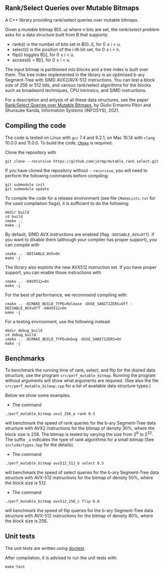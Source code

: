 Rank/Select Queries over Mutable Bitmaps
------

A C++ library providing rank/select queries over mutable bitmaps.

Given a *mutable* bitmap B[0..u) where n bits are set, the *rank/select problem* asks for a data structure built from B that supports:

- rank(i) is the number of bits set in B[0..i], for 0 ≤ i < u.
- select(i) is the position of the i-th bit set, for 0 ≤ i < n.
- flip(i) toggles B[i], for 0 ≤ i < u.
- access(i) = B[i], for 0 ≤ i < u.

The input bitmap is partitioned into blocks and a tree index is built over them. 
The tree index implemented in the library is an optimized b-ary Segment-Tree with
SIMD AVX2/AVX-512 instructions.
You can test a block size of 256 or 512 bits, and various rank/select algorithms for the blocks such as broadword techniques, CPU intrinsics, and SIMD instructions.


For a description and anlysis of all these data structures, see the paper [Rank/Select Queries over Mutable Bitmaps](http://arxiv.org/abs/2009.12809), by Giulio Ermanno Pibiri and Shunsuke Kanda, Information Systems (INFOSYS), 2021.

Compiling the code <a name="compiling"></a>
------------------

The code is tested on Linux with `gcc` 7.4 and 9.2.1; on Mac 10.14 with `clang` 10.0.0 and 11.0.0.
To build the code, [`CMake`](https://cmake.org/) is required.

Clone the repository with

	git clone --recursive https://github.com/jermp/mutable_rank_select.git

If you have cloned the repository without `--recursive`, you will need to perform the following commands before
compiling:

    git submodule init
    git submodule update

To compile the code for a release environment (see file `CMakeLists.txt` for the used compilation flags), it is sufficient to do the following:

    mkdir build
    cd build
    cmake ..
    make -j

By default, SIMD AVX instructions are enabled (flag `-DDISABLE_AVX=Off`). If you want to
disable them (although your compiler has proper support), you can compile with

	cmake .. -DDISABLE_AVX=On
	make -j

The library also exploits the new AVX512 instruction set. If you have proper support,
you can enable those instructions with

	cmake .. -DAVX512=On
	make -j

For the best of performance, we recommend compiling with:

	cmake .. -DCMAKE_BUILD_TYPE=Release -DUSE_SANITIZERS=Off -DDISABLE_AVX=Off -DAVX512=On
	make -j

For a testing environment, use the following instead:

    mkdir debug_build
    cd debug_build
    cmake .. -DCMAKE_BUILD_TYPE=Debug -DUSE_SANITIZERS=On
    make -j

Benchmarks
---------

To benchmark the running time of rank, select, and flip for the disired data structure, use the program `src/perf_mutable_bitmap`. Running the program without arguments will show what arguments are required. (See also the file `src/perf_mutable_bitmap.cpp` for a list of available data structure types.)

Below we show some examples.

- The command

```
./perf_mutable_bitmap avx2_256_a rank 0.3
```

will benchmark the speed of rank queries for the b-ary Segment-Tree data structure with AVX2 instructions for the bitmap of density 30%, where the block size is 256. The bitmap is tested by varying the size from 2<sup>9</sup> to 2<sup>32</sup>. The suffix `_a` indicates the type of rank algorithms for a small bitmap (See `include/types.hpp` for the details).

- The command

```
./perf_mutable_bitmap avx512_512_b select 0.5
```

will benchmark the speed of select queries for the b-ary Segment-Tree data structure with AVX-512 instructions for the bitmap of density 50%, where the block size is 512.

- The command

```
./perf_mutable_bitmap avx512_256_c flip 0.8
```

will benchmark the speed of flip queries for the b-ary Segment-Tree data structure with AVX-512 instructions for the bitmap of density 80%, where the block size is 256.

Unit tests <a name="testing"></a>
-----------

The unit tests are written using [doctest](https://github.com/onqtam/doctest).

After compilation, it is advised
to run the unit tests with:

	make test